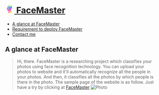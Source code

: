 # [<img src="welcome/static/images/tubiao.png" width="30"> FaceMaster](http://123.206.213.40/)
* [A glance at FaceMaster](#a-glance-at-facemaster)
* [Requirement to deploy FaceMaster](#requirement-to-deploy-facemaster)
* [Contact me](#contact-me)

## A glance at FaceMaster
>Hi, there. FaceMaster is a researching project which classifies your photos using face recognition technology. You can upload your photos to website and it'll automatically recognize all the people in your photos. And then, it classifies all the photos by which people is there in the photo. The sample page of the website is as follow. Just have a try by clicking at [FaceMaster](http://123.206.213.40/)
>![Photo]()
